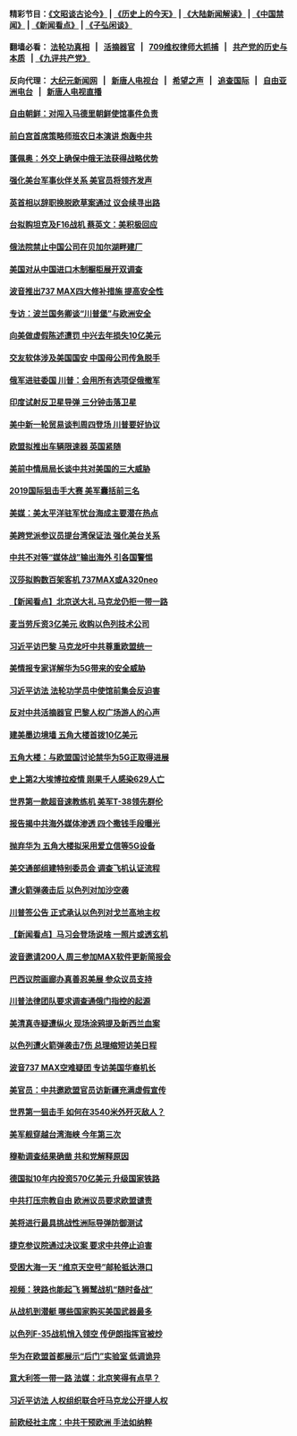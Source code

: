 #### 精彩节目：[《文昭谈古论今》](http://134.209.198.168/wenzhao) | [《历史上的今天》](http://134.209.198.168/today-in-history) | [《大陆新闻解读》](http://134.209.198.168/ntdtv-comedy) | [《中国禁闻》](http://134.209.198.168/ntdtv-news) | [《新闻看点》](http://134.209.198.168/news-insight) | [《子弘闲谈》](http://134.209.198.168/zihongxiantan/) 

  #### 翻墙必看： [法轮功真相](http://134.209.198.168:10000/videos/truth.html) &nbsp;&nbsp;|&nbsp;&nbsp; [活摘器官](http://134.209.198.168:10000/videos/res/Organs/) &nbsp;&nbsp;|&nbsp;&nbsp; [709维权律师大抓捕](http://134.209.198.168:10000/videos/709/) &nbsp;&nbsp;|&nbsp;&nbsp; [共产党的历史与本质](http://134.209.198.168:10000/videos/ccp.html) &nbsp;&nbsp;| [《九评共产党》](http://134.209.198.168:10000/videos/jiuping/) 

#### 反向代理： [大纪元新闻网](http://134.209.198.168:10080/) &nbsp;&nbsp;|&nbsp;&nbsp; [新唐人电视台](http://134.209.198.168:8000/) &nbsp;&nbsp;|&nbsp;&nbsp; [希望之声](http://134.209.198.168:8200/) &nbsp;&nbsp;|&nbsp;&nbsp; [追查国际](http://134.209.198.168:10010/) &nbsp;&nbsp;|&nbsp;&nbsp; [自由亚洲电台](http://134.209.198.168:9800/) &nbsp;&nbsp;|&nbsp;&nbsp; [新唐人电视直播](http://134.209.198.168/) 

#### [自由朝鲜：对闯入马德里朝鲜使馆事件负责](../pages/nsc418/n11145851.md?t=03280937) 

#### [前白宫首席策略师班农日本演讲 炮轰中共](../pages/nsc418/n11145680.md?t=03280937) 

#### [蓬佩奥：外交上确保中俄无法获得战略优势](../pages/nsc418/n11144977.md?t=03280937) 

#### [强化美台军事伙伴关系 美官员将领齐发声](../pages/nsc418/n11144937.md?t=03280937) 

#### [英首相以辞职换脱欧草案通过 议会续寻出路](../pages/nsc418/n11144731.md?t=03280937) 

#### [台拟购坦克及F16战机 蔡英文：美积极回应](../pages/nsc418/n11144759.md?t=03280937) 

#### [俄法院禁止中国公司在贝加尔湖畔建厂](../pages/nsc418/n11144697.md?t=03280937) 

#### [美国对从中国进口木制橱柜展开双调查](../pages/nsc418/n11144673.md?t=03280937) 

#### [波音推出737 MAX四大修补措施 提高安全性](../pages/nsc418/n11144521.md?t=03280937) 

#### [专访：波兰国务卿谈“川普堡”与欧洲安全](../pages/nsc418/n11144470.md?t=03280937) 

#### [向美做虚假陈述遭罚 中兴去年损失10亿美元](../pages/nsc418/n11144356.md?t=03280937) 

#### [交友软体涉及美国国安 中国母公司传急脱手](../pages/nsc418/n11144181.md?t=03280937) 

#### [俄军进驻委国 川普：会用所有选项促俄撤军](../pages/nsc418/n11144268.md?t=03280937) 

#### [印度试射反卫星导弹 三分钟击落卫星](../pages/nsc418/n11144027.md?t=03280937) 

#### [美中新一轮贸易谈判周四登场 川普要好协议](../pages/nsc418/n11144151.md?t=03280937) 

#### [欧盟拟推出车辆限速器 英国紧随](../pages/nsc418/n11143685.md?t=03280937) 

#### [美前中情局局长谈中共对美国的三大威胁](../pages/nsc418/n11143495.md?t=03280937) 

#### [2019国际狙击手大赛 美军囊括前三名](../pages/nsc418/n11143339.md?t=03280937) 

#### [美媒：美太平洋驻军忧台海成主要潜在热点](../pages/nsc418/n11142846.md?t=03280937) 

#### [美跨党派参议员提台湾保证法 强化美台关系](../pages/nsc418/n11142602.md?t=03280937) 

#### [中共不对等“媒体战”输出海外 引各国警惕](../pages/nsc418/n11141857.md?t=03280937) 

#### [汉莎拟购数百架客机 737MAX或A320neo](../pages/nsc418/n11141877.md?t=03280937) 

#### [【新闻看点】北京送大礼 马克龙仍拒一带一路](../pages/nsc418/n11141442.md?t=03280937) 

#### [麦当劳斥资3亿美元 收购以色列技术公司](../pages/nsc418/n11141614.md?t=03280937) 

#### [习近平访巴黎 马克龙吁中共尊重欧盟统一](../pages/nsc418/n11141400.md?t=03280937) 

#### [美情报专家详解华为5G带来的安全威胁](../pages/nsc418/n11141562.md?t=03280937) 

#### [习近平访法 法轮功学员中使馆前集会反迫害](../pages/nsc418/n11140913.md?t=03280937) 

#### [反对中共活摘器官 巴黎人权广场游人的心声](../pages/nsc418/n11141160.md?t=03280937) 

#### [建美墨边境墙 五角大楼首拨10亿美元](../pages/nsc418/n11141035.md?t=03280937) 

#### [五角大楼：与欧盟国讨论禁华为5G正取得进展](../pages/nsc418/n11141169.md?t=03280937) 

#### [史上第2大埃博拉疫情 刚果千人感染629人亡](../pages/nsc418/n11140915.md?t=03280937) 

#### [世界第一款超音速教练机 美军T-38领先群伦](../pages/nsc418/n11140925.md?t=03280937) 

#### [报告揭中共海外媒体渗透 四个撒钱手段曝光](../pages/nsc418/n11139646.md?t=03280937) 

#### [抛弃华为 五角大楼拟采用爱立信等5G设备](../pages/nsc418/n11140051.md?t=03280937) 

#### [美交通部组建特别委员会 调查飞机认证流程](../pages/nsc418/n11139656.md?t=03280937) 

#### [遭火箭弹袭击后 以色列对加沙空袭](../pages/nsc418/n11139379.md?t=03280937) 

#### [川普签公告 正式承认以色列对戈兰高地主权](../pages/nsc418/n11139451.md?t=03280937) 

#### [【新闻看点】马习会登场说啥 一照片或透玄机](../pages/nsc418/n11139207.md?t=03280937) 

#### [波音邀请200人 周三参加MAX软件更新简报会](../pages/nsc418/n11138787.md?t=03280937) 

#### [巴西议院画廊办真善忍美展 参众议员支持](../pages/nsc418/n11138636.md?t=03280937) 

#### [川普法律团队要求调查通俄门指控的起源](../pages/nsc418/n11138801.md?t=03280937) 

#### [美清真寺疑遭纵火 现场涂鸦提及新西兰血案](../pages/nsc418/n11138671.md?t=03280937) 

#### [以色列遭火箭弹袭击7伤 总理缩短访美日程](../pages/nsc418/n11138626.md?t=03280937) 

#### [波音737 MAX空难疑团 专访美国华裔机长](../pages/nsc418/n11135735.md?t=03280937) 

#### [美官员：中共邀欧盟官员访新疆充满虚假宣传](../pages/nsc418/n11138299.md?t=03280937) 

#### [世界第一狙击手 如何在3540米外歼灭敌人？](../pages/nsc418/n11138361.md?t=03280937) 

#### [美军舰穿越台湾海峡 今年第三次](../pages/nsc418/n11138053.md?t=03280937) 

#### [穆勒调查结果确凿 共和党解释原因](../pages/nsc418/n11137422.md?t=03280937) 

#### [德国拟10年内投资570亿美元 升级国家铁路](../pages/nsc418/n11137200.md?t=03280937) 

#### [中共打压宗教自由 欧洲议员要求欧盟谴责](../pages/nsc418/n11136994.md?t=03280937) 

#### [美将进行最具挑战性洲际导弹防御测试](../pages/nsc418/n11136684.md?t=03280937) 

#### [捷克参议院通过决议案 要求中共停止迫害](../pages/nsc418/n11136773.md?t=03280937) 

#### [受困大海一天 “维京天空号”邮轮抵达港口](../pages/nsc418/n11136438.md?t=03280937) 

#### [视频：狭路也能起飞 狮鹫战机“随时备战”](../pages/nsc418/n11136265.md?t=03280937) 

#### [从战机到潜艇 哪些国家购买美国武器最多](../pages/nsc418/n11128404.md?t=03280937) 

#### [以色列F-35战机悄入领空 传伊朗指挥官被炒](../pages/nsc418/n11135951.md?t=03280937) 

#### [华为在欧盟首都展示“后门”实验室 低调诡异](../pages/nsc418/n11135419.md?t=03280937) 

#### [意大利签一带一路 法媒：北京笑得有点早？](../pages/nsc418/n11135395.md?t=03280937) 

#### [习近平访法 人权组织联合吁马克龙公开提人权](../pages/nsc418/n11135288.md?t=03280937) 

#### [前欧经社主席：中共干预欧洲 手法如纳粹](../pages/nsc418/n11134687.md?t=03280937) 

